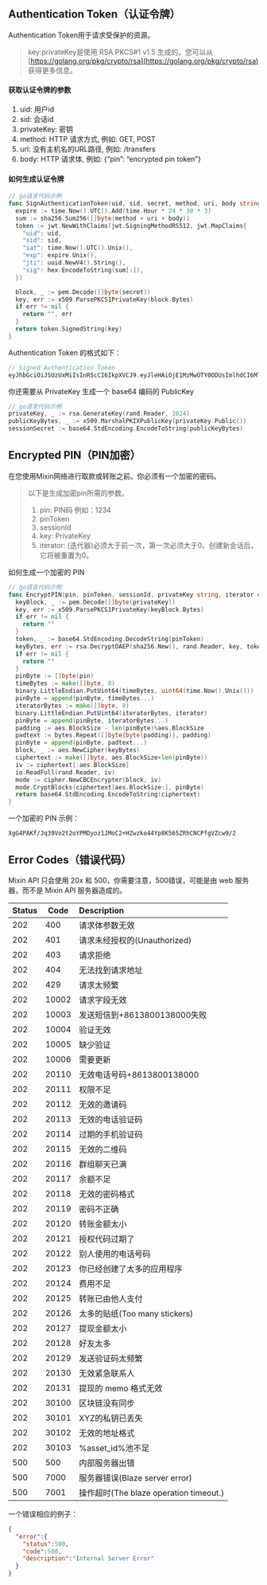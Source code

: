 ## Authentication Token（认证令牌）
Authentication Token用于请求受保护的资源。

> key:privateKey是使用 RSA PKCS#1 v1.5 生成的。您可以从 [https://golang.org/pkg/crypto/rsa](https://golang.org/pkg/crypto/rsa) 获得更多信息。

#### 获取认证令牌的参数
1. uid: 用户id
2. sid: 会话id
3. privateKey: 密钥
4. method: HTTP 请求方式, 例如: GET, POST
5. url: 没有主机名的URL路径, 例如: /transfers
6. body: HTTP 请求体, 例如: {“pin”: “encrypted pin token”}
#### 如何生成认证令牌
```go
// go语言代码示例
func SignAuthenticationToken(uid, sid, secret, method, uri, body string) (string, error) {
  expire := time.Now().UTC().Add(time.Hour * 24 * 30 * 3)
  sum := sha256.Sum256([]byte(method + uri + body))
  token := jwt.NewWithClaims(jwt.SigningMethodRS512, jwt.MapClaims{
    "uid": uid,
    "sid": sid,
    "iat": time.Now().UTC().Unix(),
    "exp": expire.Unix(),
    "jti": uuid.NewV4().String(),
    "sig": hex.EncodeToString(sum[:]),
  })

  block, _ := pem.Decode([]byte(secret))
  key, err := x509.ParsePKCS1PrivateKey(block.Bytes)
  if err != nil {
    return "", err
  }
  return token.SignedString(key)
}
```
Authentication Token 的格式如下：
```go
// Signed Authentication Token
eyJhbGciOiJSUzUxMiIsInR5cCI6IkpXVCJ9.eyJleHAiOjE1MzMwOTY0ODUsImlhdCI6MTUyNTMyMDQ4NSwianRpIjoiMjU5NGFkNTctOWRhZC00MjRmLTg1OTUtYjE0NzI3ZTI0ZTYxIiwic2lkIjoiYzA5Y2YzMTMtN2RlZC00MjVkLWFkM2YtYTFjZTRjZmQ1ZTVlIiwic2lnIjoiODVkZDIzOGE5ODM0NzE3ZGMxM2QzODQ0ZjYzYTFmZWUxM2Q4MmQyZTZjMmVlNDRlYWM3Yzc5MGY1ZGIyNWY4OCIsInVpZCI6Ijg5ZTBiZGVlLWMzNTUtNDdmMi05NDVhLWJlNDhiZTg3NTYwNiJ9.PYg6Cx5grs0flJe862R3VLEWKyTZPcXOGYF9RouztgR_mi3kleIzJt4vCwUZI9F7QrHBFMtTc3_wG_ymnnjsmnm0pBdoON4I-RxeaztIlyc1Ey9lLFe6_ARRUBXo_15ZORilS1hRdMREd84eQOLlO0ChieBPY0tSSiVqTaFZt3Q
```
你还需要从 PrivateKey 生成一个 base64 编码的 PublicKey

```go
// go语言代码示例
privateKey, _ := rsa.GenerateKey(rand.Reader, 1024)
publicKeyBytes, _ := x509.MarshalPKIXPublicKey(privateKey.Public())
sessionSecret := base64.StdEncoding.EncodeToString(publicKeyBytes)
```


## Encrypted PIN（PIN加密）
在您使用Mixin网络进行取款或转账之前。你必须有一个加密的密码。

>以下是生成加密pin所需的参数。
>1. pin: PIN码 例如：1234
>2. pinToken
>3. sessionId
>4. key: PrivateKey
>5. iterator: (迭代器)必须大于前一次，第一次必须大于0。创建新会话后，它将被重置为0。

如何生成一个加密的 PIN
```go
// go语言代码示例
func EncryptPIN(pin, pinToken, sessionId, privateKey string, iterator uint64) string {
  keyBlock, _ := pem.Decode([]byte(privateKey))
  key, err := x509.ParsePKCS1PrivateKey(keyBlock.Bytes)
  if err != nil {
    return ""
  }
  token, _ := base64.StdEncoding.DecodeString(pinToken)
  keyBytes, err := rsa.DecryptOAEP(sha256.New(), rand.Reader, key, token, []byte(sessionId))
  if err != nil {
    return ""
  }
  pinByte := []byte(pin)
  timeBytes := make([]byte, 8)
  binary.LittleEndian.PutUint64(timeBytes, uint64(time.Now().Unix()))
  pinByte = append(pinByte, timeBytes...)
  iteratorBytes := make([]byte, 8)
  binary.LittleEndian.PutUint64(iteratorBytes, iterator)
  pinByte = append(pinByte, iteratorBytes...)
  padding := aes.BlockSize - len(pinByte)%aes.BlockSize
  padtext := bytes.Repeat([]byte{byte(padding)}, padding)
  pinByte = append(pinByte, padtext...)
  block, _ := aes.NewCipher(keyBytes)
  ciphertext := make([]byte, aes.BlockSize+len(pinByte))
  iv := ciphertext[:aes.BlockSize]
  io.ReadFull(rand.Reader, iv)
  mode := cipher.NewCBCEncrypter(block, iv)
  mode.CryptBlocks(ciphertext[aes.BlockSize:], pinByte)
  return base64.StdEncoding.EncodeToString(ciphertext)
}
```
一个加密的 PIN 示例：
```
XgG4PAKf/Jq39Vo2t2oYPMDyoz1JMoC2+HZwzko44Yp8K565ZRhCNCPfgVZcw9/2
```
## Error Codes（错误代码）
Mixin API 只会使用 20x 和 500，你需要注意，500错误，可能是由 web 服务器，而不是 Mixin API 服务器造成的。

|Status	|Code|	Description|
| - | - | :- |
|202|	400|	请求体参数无效|
|202|	401|	请求未经授权的(Unauthorized)|
|202|	403|	请求拒绝|
|202|	404|	无法找到请求地址|
|202|	429|	请求太频繁|
|202|	10002|	请求字段无效|
|202|	10003|	发送短信到+8613800138000失败|
|202|	10004|	验证无效|
|202|	10005|	缺少验证|
|202|	10006|	需要更新|
|202|	20110|	无效电话号码+8613800138000|
|202|	20111|	权限不足|
|202|	20112|	无效的邀请码|
|202|	20113|	无效的电话验证码|
|202|	20114|	过期的手机验证码|
|202|	20115|	无效的二维码|
|202|	20116|	群组聊天已满|
|202|	20117|	余额不足|
|202|	20118|	无效的密码格式|(PIN)
|202|	20119|	密码不正确|(PIN)
|202|	20120|	转账金额太小|
|202|	20121|	授权代码过期了|
|202|	20122|	别人使用的电话号码|
|202|	20123|	你已经创建了太多的应用程序|
|202|	20124|	费用不足|
|202|	20125|	转账已由他人支付|
|202|	20126|	太多的贴纸(Too many stickers)|
|202|	20127|	提现金额太小|
|202|	20128|	好友太多|
|202|	20129|	发送验证码太频繁|
|202|	20130|	无效紧急联系人|
|202|	20131|	提现的 memo 格式无效|
|202|	30100|	区块链没有同步|
|202|	30101|	XYZ的私钥已丢失|
|202|	30102|	无效的地址格式|
|202|	30103|	%asset_id%池不足|
|500|	500|	内部服务器出错|
|500|	7000	|服务器错误(Blaze server error)|
|500|	7001	|操作超时(The blaze operation timeout.)|
一个错误相应的例子：
```json
{
  "error":{
    "status":500,
    "code":500,
    "description":"Internal Server Error"
  }
}
```